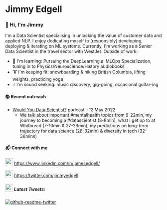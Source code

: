 # Jimmy Edgell
### 👋 Hi, I'm Jimmy

I'm a Data Scientist specialising in unlocking the value of customer data and applied NLP. I enjoy dedicating myself to (responsibly) developing, deploying & iterating on ML systems. Currently, I'm working as a Senior Data Scientist in the travel sector with WestJet. Outside of work:

- 🌱 I'm learning: Pursuing the DeepLearning.ai MLOps Specialization, tuning in to Physics/Neuroscience/History audiobooks
- 🏋️ I'm keeping fit: snowboarding & hiking British Columbia, lifting weights, practicing yoga
- 🎶 I'm sound seeking: music discovery, gig-going, occasional guitar-ing

#### 📚 Recent outreach
- [Would You Data Scientist?](https://open.spotify.com/episode/7mkGMifHYzFdoa91H5yfVw?si=_FEcj5oyQHyDbtr-fmY-gg&nd=1) podcast - 12 May 2022
  *  We talk about important #mentalhealth topics from 9-22min, my journey to becoming a #datascientist (3-8min), what I get up to at Whitbread (7-10min & 27-29min), my predictions on long-term trajectory for data science (28-32min) & diversity in tech (32-36mins)

#### 📬 Connect with me
 <img src ="https://img.shields.io/badge/LinkedIn-0077B5?style=for-the-badge&logo=linkedin&logoColor=white" height="25" style="vertical-align:bottom"> https://www.linkedin.com/in/jamesedgell/

 <img src ="https://img.shields.io/badge/Twitter-1DA1F2?style=for-the-badge&logo=twitter&logoColor=white" height="25" style="vertical-align:bottom"> https://twitter.com/jimmyedgell

##### <img src ="http://assets.stickpng.com/images/580b57fcd9996e24bc43c53e.png" height="25" style="vertical-align:bottom"> Latest Tweets:
<!-- TWITTER:START -->
[![github-readme-twitter](https://github-readme-twitter.gazf.vercel.app/api?id=JimmyEdgell)](https://github.com/gazf/github-readme-twitter)

<!-- TWITTER:END -->
